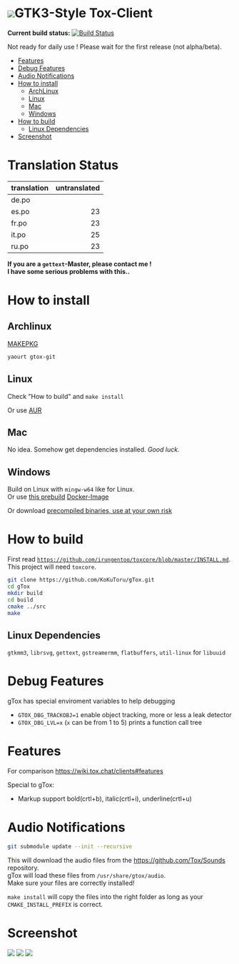 <h1><img src="https://rawgit.com/KoKuToru/gTox/master/src/resources/icon/icon_128.svg">GTK3-Style Tox-Client</h1>

**Current build status:** [![Build Status](https://travis-ci.org/KoKuToru/gTox.png?branch=master)](https://travis-ci.org/KoKuToru/gTox)

Not ready for daily use ! Please wait for the first release (not alpha/beta).

* [Features](#features)
* [Debug Features](#debug-features)
* [Audio Notifications](#audio-notifications)
* [How to install](#how-to-install)
  * [ArchLinux](#archlinux)
  * [Linux](#linux)
  * [Mac](#mac)
  * [Windows](#windows)
* [How to build](#how-to-build)
  * [Linux Dependencies](#linux-dependencies)
* [Screenshot](#screenshot)

Translation Status
============

translation | untranslated
:-----------|------------:
de.po       | 
es.po       |           23
fr.po       |           23
it.po       |           25
ru.po       |           23

**If you are a `gettext`-Master, please contact me !  
I have some serious problems with this..**

How to install
============
Archlinux
------------
<a href="https://aur.archlinux.org/packages/gtox-git/">MAKEPKG</a>
```bash
yaourt gtox-git
```
Linux
------------
Check "How to build" and `make install`

Or use [AUR](https://aur.archlinux.org/packages/gtox-git/)

Mac
------------
No idea. Somehow get dependencies installed.
*Good luck.*

Windows
------------
Build on Linux with `mingw-w64` like for Linux.  
Or use [this prebuild](https://hub.docker.com/r/kokutoru/gtox-travis-build-mingw-w64/) [Docker-Image](https://github.com/KoKuToru/gTox-docker-build-mingw-w64)

Or download [precompiled binaries, use at your own risk](http://gtox.urotukok.net/)

How to build
============
First read <a href="https://github.com/irungentoo/toxcore/blob/master/INSTALL.md">`https://github.com/irungentoo/toxcore/blob/master/INSTALL.md`</a>.<br />
This project will need `toxcore`.

```bash
git clone https://github.com/KoKuToru/gTox.git
cd gTox
mkdir build
cd build
cmake ../src
make
```

Linux Dependencies
-----------
`gtkmm3`, `librsvg`, `gettext`, `gstreamermm`, `flatbuffers`, `util-linux` for `libuuid`

Debug Features
============
gTox has special enviroment variables to help debugging
* `GTOX_DBG_TRACKOBJ=1` enable object tracking, more or less a leak detector
* `GTOX_DBG_LVL=x` (`x` can be from 1 to 5) prints a function call tree

Features
============
For comparison https://wiki.tox.chat/clients#features

Special to gTox:
* Markup support bold(crtl+b), italic(crtl+i), underline(crtl+u)

Audio Notifications
============

```bash
git submodule update --init --recursive
```

This will download the audio files from the https://github.com/Tox/Sounds repository.  
gTox will load these files from `/usr/share/gtox/audio`.  
Make sure your files are correctly installed!

`make install` will copy the files into the right folder as long as your `CMAKE_INSTALL_PREFIX` is correct.

Screenshot
============
<img src="https://rawgit.com/KoKuToru/gTox/master/screenshots/profile_selection.png">
<img src="https://rawgit.com/KoKuToru/gTox/master/screenshots/profile_creation.png">
<img src="https://rawgit.com/KoKuToru/gTox/master/screenshots/client_chat.png">

